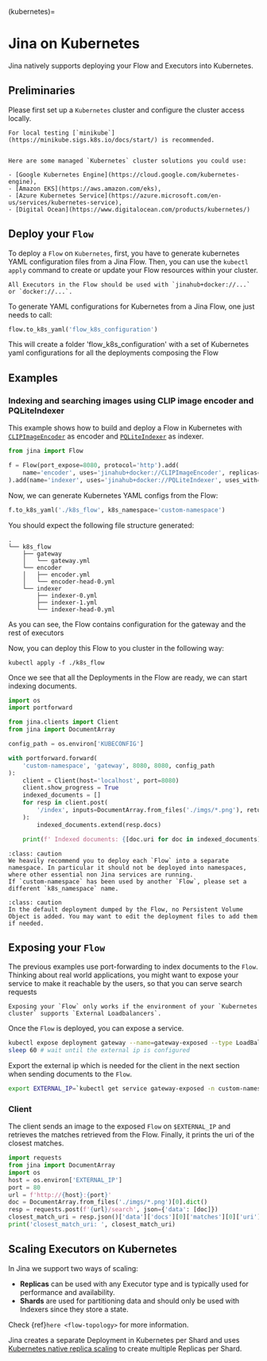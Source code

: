 (kubernetes)=
# Jina on Kubernetes

Jina natively supports deploying your Flow and Executors into Kubernetes.

## Preliminaries

Please first set up a `Kubernetes` cluster and configure the cluster access locally.

```{tip}
For local testing [`minikube`](https://minikube.sigs.k8s.io/docs/start/) is recommended.
```

```{seealso}

Here are some managed `Kubernetes` cluster solutions you could use:

- [Google Kubernetes Engine](https://cloud.google.com/kubernetes-engine),
- [Amazon EKS](https://aws.amazon.com/eks),
- [Azure Kubernetes Service](https://azure.microsoft.com/en-us/services/kubernetes-service),
- [Digital Ocean](https://www.digitalocean.com/products/kubernetes/)
```

## Deploy your `Flow`

To deploy a `Flow` on `Kubernetes`, first, you have to generate kubernetes YAML configuration files from a Jina Flow.
Then, you can use the `kubectl apply` command to create or update your Flow resources within your cluster.

```{caution}
All Executors in the Flow should be used with `jinahub+docker://...` or `docker://...`.
```

To generate YAML configurations for Kubernetes from a Jina Flow, one just needs to call:

```python
flow.to_k8s_yaml('flow_k8s_configuration')
```

This will create a folder 'flow_k8s_configuration' with a set of Kubernetes yaml configurations for all the deployments composing the Flow

## Examples

### Indexing and searching images using CLIP image encoder and PQLiteIndexer

This example shows how to build and deploy a Flow in Kubernetes with [`CLIPImageEncoder`](https://hub.jina.ai/executor/0hnlmu3q) as encoder and [`PQLiteIndexer`](https://hub.jina.ai/executor/pn1qofsj) as indexer.

```python
from jina import Flow

f = Flow(port_expose=8080, protocol='http').add(
    name='encoder', uses='jinahub+docker://CLIPImageEncoder', replicas=2
).add(name='indexer', uses='jinahub+docker://PQLiteIndexer', uses_with={'dim': 512}, shards=2)
```

Now, we can generate Kubernetes YAML configs from the Flow:

```python
f.to_k8s_yaml('./k8s_flow', k8s_namespace='custom-namespace')
```

You should expect the following file structure generated:

```
.
└── k8s_flow
    ├── gateway
    │   └── gateway.yml
    └── encoder
    │   ├── encoder.yml
    │   └── encoder-head-0.yml
    └── indexer
        ├── indexer-0.yml
        ├── indexer-1.yml
        └── indexer-head-0.yml
```

As you can see, the Flow contains configuration for the gateway and the rest of executors

Now, you can deploy this Flow to you cluster in the following way:
```shell
kubectl apply -f ./k8s_flow
```

Once we see that all the Deployments in the Flow are ready, we can start indexing documents.

```python
import os
import portforward

from jina.clients import Client
from jina import DocumentArray

config_path = os.environ['KUBECONFIG']

with portforward.forward(
    'custom-namespace', 'gateway', 8080, 8080, config_path
):
    client = Client(host='localhost', port=8080)
    client.show_progress = True
    indexed_documents = []
    for resp in client.post(
        '/index', inputs=DocumentArray.from_files('./imgs/*.png'), return_results=True
    ):
        indexed_documents.extend(resp.docs)

    print(f' Indexed documents: {[doc.uri for doc in indexed_documents]}')
```

```{admonition} Caution
:class: caution
We heavily recommend you to deploy each `Flow` into a separate namespace. In particular it should not be deployed into namespaces, where other essential non Jina services are running. 
If `custom-namespace` has been used by another `Flow`, please set a different `k8s_namespace` name.
```

```{admonition} Caution
:class: caution
In the default deployment dumped by the Flow, no Persistent Volume Object is added. You may want to edit the deployment files to add them if needed.
```

## Exposing your `Flow`
The previous examples use port-forwarding to index documents to the `Flow`. 
Thinking about real world applications, 
you might want to expose your service to make it reachable by the users, so that you can serve search requests

```{caution}
Exposing your `Flow` only works if the environment of your `Kubernetes cluster` supports `External Loadbalancers`.
```

Once the `Flow` is deployed, you can expose a service.
```bash
kubectl expose deployment gateway --name=gateway-exposed --type LoadBalancer --port 80 --target-port 8080 -n custom-namespace
sleep 60 # wait until the external ip is configured
```

Export the external ip which is needed for the client in the next section when sending documents to the `Flow`. 
```bash
export EXTERNAL_IP=`kubectl get service gateway-exposed -n custom-namespace -o=jsonpath='{.status.loadBalancer.ingress[0].ip}'`
```

### Client
The client sends an image to the exposed `Flow` on `$EXTERNAL_IP` and retrieves the matches retrieved from the Flow.
Finally, it prints the uri of the closest matches.

```python
import requests
from jina import DocumentArray
import os
host = os.environ['EXTERNAL_IP']
port = 80
url = f'http://{host}:{port}'
doc = DocumentArray.from_files('./imgs/*.png')[0].dict()
resp = requests.post(f'{url}/search', json={'data': [doc]})
closest_match_uri = resp.json()['data']['docs'][0]['matches'][0]['uri']
print('closest_match_uri: ', closest_match_uri)
```

## Scaling Executors on Kubernetes

In Jina we support two ways of scaling:
- **Replicas** can be used with any Executor type and is typically used for performance and availability.
- **Shards** are used for partitioning data and should only be used with Indexers since they store a state.

Check {ref}`here <flow-topology>` for more information.

Jina creates a separate Deployment in Kubernetes per Shard and uses [Kubernetes native replica scaling](https://kubernetes.io/docs/tutorials/kubernetes-basics/scale/scale-intro/) to create multiple Replicas per Shard.

